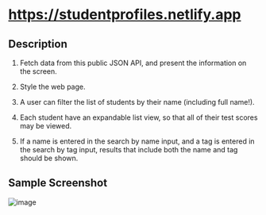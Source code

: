 # https://studentprofiles.netlify.app

## Description
1. Fetch data from this public JSON API, and present the information on the screen.

2. Style the web page.

4. A user can filter the list of students by their name (including full name!).

5. Each student have an expandable list view, so that all of their test scores may be viewed.

5. If a name is entered in the search by name input, and a tag is entered in the search by tag input, 
results that include both the name and tag should be shown.

## Sample Screenshot

![image](https://user-images.githubusercontent.com/85941980/166120220-4c0c2ac0-78db-403c-bd30-b51a64293260.png)
